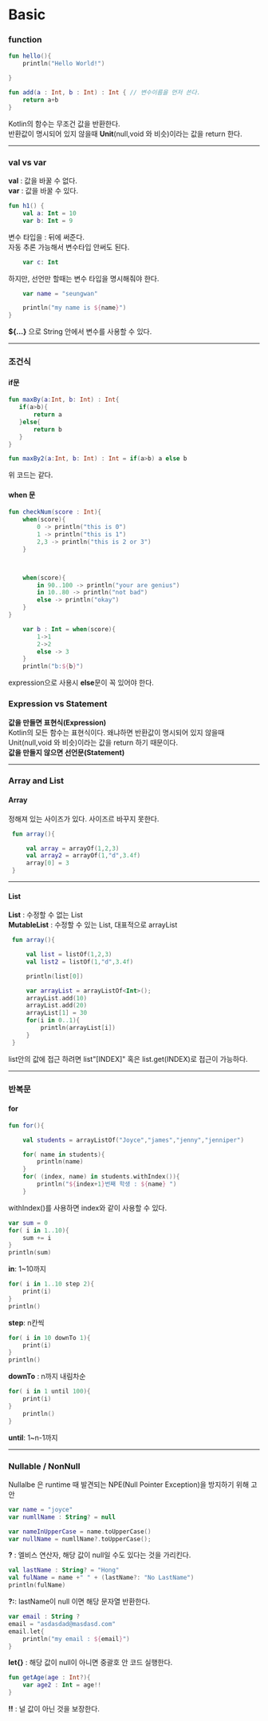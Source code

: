 # Basic


### function 

```kotlin
fun hello(){
    println("Hello World!")

}

fun add(a : Int, b : Int) : Int { // 변수이름을 먼저 쓴다.
    return a+b
}
```
Kotlin의 함수는 무조건 값을 반환한다.  
반환값이 명시되어 있지 않을때 **Unit**(null,void 와 비슷)이라는 값을 return 한다.       

<hr />


### val vs var

**val** : 값을 바꿀 수 없다.  
**var** : 값을 바꿀 수 있다.  

```kotlin
fun h1() {
    val a: Int = 10
    var b: Int = 9
```
변수 타입을 : 뒤에 써준다.   
자동 추론 가능해서 변수타입 안써도 된다.  


```kotlin
    var c: Int 
```
하지만, 선언만 할때는 변수 타입을 명시해줘야 한다.  

```kotlin
    var name = "seungwan"

    println("my name is ${name}")
}
```
**${...}** 으로 String 안에서 변수를 사용할 수 있다.   
  
<hr />

### 조건식

#### if문
```kotlin
fun maxBy(a:Int, b: Int) : Int{
   if(a>b){
       return a
   }else{
       return b
   }
}
```
```kotlin
fun maxBy2(a:Int, b: Int) : Int = if(a>b) a else b
```
위 코드는 같다.   


#### when 문

```kotlin
fun checkNum(score : Int){
    when(score){
        0 -> println("this is 0")
        1 -> println("this is 1")
        2,3 -> println("this is 2 or 3")
    }



    when(score){
        in 90..100 -> println("your are genius")
        in 10..80 -> println("not bad")
        else -> println("okay")
    }
}
```

```kotlin
    var b : Int = when(score){
        1->1
        2->2
        else -> 3
    }
    println("b:${b}")
```
expression으로 사용시 **else**문이 꼭 있어야 한다.  


### Expression vs Statement

**값을 만들면 표현식(Expression)**   
Kotlin의 모든 함수는 표현식이다. 왜냐하면 반환값이 명시되어 있지 않을때 Unit(null,void 와 비슷)이라는 값을 return 하기 때문이다.   
**값을 만들지 않으면 선언문(Statement)**   

<hr />

### Array and List

#### Array
정해져 있는 사이즈가 있다. 사이즈르 바꾸지 못한다.   

```kotlin
 fun array(){

     val array = arrayOf(1,2,3)
     val array2 = arrayOf(1,"d",3.4f)
	 array[0] = 3
 }
```

<hr />

#### List
**List** : 수정할 수 없는 List   
**MutableList** : 수정할 수 있는 List, 대표적으로 arrayList   
```kotlin
 fun array(){

     val list = listOf(1,2,3)
     val list2 = listOf(1,"d",3.4f)

     println(list[0]) 

     var arrayList = arrayListOf<Int>();
     arrayList.add(10)
     arrayList.add(20)
     arrayList[1] = 30
     for(i in 0..1){
         println(arrayList[i])
     }
 }
```
list안의 값에 접근 하려면 list"[INDEX]" 혹은 list.get(INDEX)로 접근이 가능하다.  

<hr />

### 반복문

#### for
```kotlin
fun for(){

    val students = arrayListOf("Joyce","james","jenny","jenniper")

    for( name in students){
        println(name)
    }
    for( (index, name) in students.withIndex()){
        println("${index+1}번째 학생 : ${name} ")
    }
```
withIndex()를 사용하면 index와 같이 사용할 수 있다.  

```kotlin
var sum = 0
for( i in 1..10){
	sum += i
}
println(sum)
```
**in**: 1~10까지  

```kotlin
for( i in 1..10 step 2){ 
	print(i)
}
println()
```
**step**: n칸씩   

```kotlin
for( i in 10 downTo 1){ 
	print(i)
}
println()
```
**downTo** : n까지 내림차순  

```kotlin
for( i in 1 until 100){ 
	print(i)
}
	println()
}
```
**until**: 1~n-1까지      

<hr />

### Nullable / NonNull
Nullalbe 은 runtime 때 발견되는 NPE(Null Pointer Exception)을 방지하기 위해 고안

```kotlin
var name = "joyce"
var numllName : String? = null

var nameInUpperCase = name.toUpperCase()
var nullName = numllName?.toUpperCase();
```
**?** : 엘비스 연산자, 해당 값이 null일 수도 있다는 것을 가리킨다.  

```kotlin
val lastName : String? = "Hong"
val fulName = name +" " + (lastName?: "No LastName") 
println(fulName)
```
**?:**: lastName이 null 이면 해당 문자열 반환한다.  

```kotlin
var email : String ?
email = "asdasdad@masdasd.com"
email.let{
	println("my email : ${email}")
}
```
**let{}** : 해당 값이 null이 아니면 중괄호 안 코드 실행한다.    

```kotlin
fun getAge(age : Int?){
	var age2 : Int = age!!
}
```
**!!** : 널 값이 아닌 것을 보장한다.  

